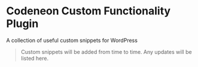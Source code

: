 # Codeneon Custom Functionality Plugin

A collection of useful custom snippets for WordPress
> Custom snippets will be added from time to time. Any updates will be listed here.
